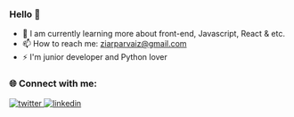 ### Hello 👋

- 🌱 I am currently learning more about front-end, Javascript, React & etc.
- 📫 How to reach me: ziarparvaiz@gmail.com
- ⚡ I'm junior developer and Python lover

### 🌐 Connect with me:
<div> 
<a href="https://twitter.com/ziarparvaiz" target="_blank">
<img src=https://img.shields.io/badge/twitter-%2300acee.svg?&style=for-the-badge&logo=twitter&logoColor=white alt=twitter style="margin-bottom: 5px;" />
</a>
<a href="https://linkedin.com/in/ziarparvaiz" target="_blank">
<img src=https://img.shields.io/badge/linkedin-%231E77B5.svg?&style=for-the-badge&logo=linkedin&logoColor=white alt=linkedin style="margin-bottom: 5px;" />
</a>
</div>

  

